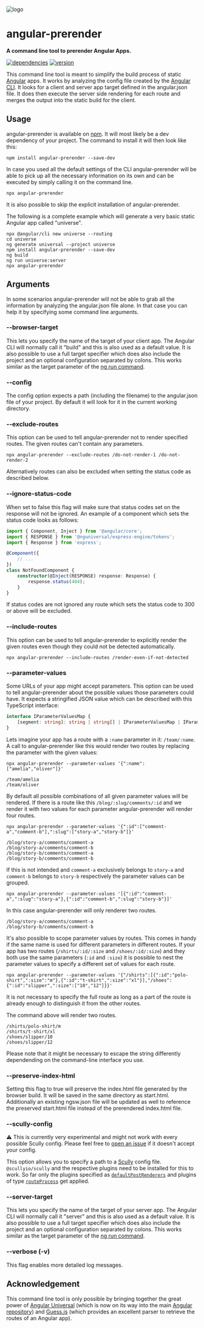 ![logo](https://repository-images.githubusercontent.com/142886533/bd323700-e8ff-11e9-9645-75bc009ee359)

# angular-prerender

**A command line tool to prerender Angular Apps.**

[![dependencies](https://img.shields.io/david/chrisguttandin/angular-prerender.svg?style=flat-square)](https://www.npmjs.com/package/angular-prerender)
[![version](https://img.shields.io/npm/v/angular-prerender.svg?style=flat-square)](https://www.npmjs.com/package/angular-prerender)

This command line tool is meant to simplify the build process of static [Angular](https://angular.io/) apps. It works by analyzing the config file created by the [Angular CLI](https://cli.angular.io/). It looks for a client and server app target defined in the angular.json file. It does then execute the server side rendering for each route and merges the output into the static build for the client.

## Usage

angular-prerender is available on [npm](https://www.npmjs.com/package/angular-prerender). It will most likely be a dev dependency of your project. The command to install it will then look like this:

```shell
npm install angular-prerender --save-dev
```

In case you used all the default settings of the CLI angular-prerender will be able to pick up all the necessary information on its own and can be executed by simply calling it on the command line.

```shell
npx angular-prerender
```

It is also possible to skip the explicit installation of angular-prerender.

The following is a complete example which will generate a very basic static Angular app called "universe".

```shell
npx @angular/cli new universe --routing
cd universe
ng generate universal --project universe
npm install angular-prerender --save-dev
ng build
ng run universe:server
npx angular-prerender
```

## Arguments

In some scenarios angular-prerender will not be able to grab all the information by analyzing the angular.json file alone. In that case you can help it by specifying some command line arguments.

### --browser-target

This lets you specify the name of the target of your client app. The Angular CLI will normally call it "build" and this is also used as a default value. It is also possible to use a full target specifier which does also include the project and an optional configuration separated by colons. This works similar as the target parameter of the [ng run command](https://angular.io/cli/run).

### --config

The config option expects a path (including the filename) to the angular.json file of your project. By default it will look for it in the current working directory.

### --exclude-routes

This option can be used to tell angular-prerender not to render specified routes. The given routes can't contain any parameters.

```shell
npx angular-prerender --exclude-routes /do-not-render-1 /do-not-render-2
```

Alternatively routes can also be excluded when setting the status code as described below.

### --ignore-status-code

When set to false this flag will make sure that status codes set on the response will not be ignored. An example of a component which sets the status code looks as follows:

```typescript
import { Component, Inject } from '@angular/core';
import { RESPONSE } from '@nguniversal/express-engine/tokens';
import { Response } from 'express';

@Component({
    // ...
})
class NotFoundComponent {
    constructor(@Inject(RESPONSE) response: Response) {
        response.status(404);
    }
}
```

If status codes are not ignored any route which sets the status code to 300 or above will be excluded.

### --include-routes

This option can be used to tell angular-prerender to explicitly render the given routes even though they could not be detected automatically.

```shell
npx angular-prerender --include-routes /render-even-if-not-detected
```

### --parameter-values

Some URLs of your app might accept parameters. This option can be used to tell angular-prerender about the possible values those parameters could have. It expects a stringified JSON value which can be described with this TypeScript interface:

```typescript
interface IParameterValuesMap {
    [segment: string]: string | string[] | IParameterValuesMap | IParameterValuesMap[];
}
```

Lets imagine your app has a route with a `:name` parameter in it: `/team/:name`. A call to angular-prerender like this would render two routes by replacing the parameter with the given values:

```shell
npx angular-prerender --parameter-values '{":name":["amelia","oliver"]}'
```

```text
/team/amelia
/team/oliver
```

By default all possible combinations of all given parameter values will be rendered. If there is a route like this `/blog/:slug/comments/:id` and we render it with two values for each parameter angular-prerender will render four routes.

```shell
npx angular-prerender --parameter-values '{":id":["comment-a","comment-b"],":slug":["story-a","story-b"]}'
```

```text
/blog/story-a/comments/comment-a
/blog/story-a/comments/comment-b
/blog/story-b/comments/comment-a
/blog/story-b/comments/comment-b
```

If this is not intended and `comment-a` exclusively belongs to `story-a` and `comment-b` belongs to `story-b` respectively the parameter values can be grouped.

```shell
npx angular-prerender --parameter-values '[{":id":"comment-a",":slug":"story-a"},{":id":"comment-b",":slug":"story-b"}]'
```

In this case angular-prerender will only renderer two routes.

```text
/blog/story-a/comments/comment-a
/blog/story-b/comments/comment-b
```

It's also possible to scope parameter values by routes. This comes in handy if the same name is used for different parameters in different routes. If your app has two routes (`/shirts/:id/:size` and `/shoes/:id/:size`) and they both use the same parameters (`:id` and `:size`) it is possible to nest the parameter values to specify a different set of values for each route.

```shell
npx angular-prerender --parameter-values '{"/shirts":[{":id":"polo-shirt",":size":"m"},{":id":"t-shirt",":size":"xl"}],"/shoes":{":id":"slipper",":size":["10","12"]}}'
```

It is not necessary to specify the full route as long as a part of the route is already enough to distinguish it from the other routes.

The command above will render two routes.

```text
/shirts/polo-shirt/m
/shirts/t-shirt/xl
/shoes/slipper/10
/shoes/slipper/12
```

Please note that it might be necessary to escape the string differently dependending on the command-line interface you use.

### --preserve-index-html

Setting this flag to true will preserve the index.html file generated by the browser build. It will be saved in the same directory as start.html. Additionally an existing ngsw.json file will be updated as well to reference the preserved start.html file instead of the prerendered index.html file.

### --scully-config

⚠️ This is currently very experimental and might not work with every possible Scully config. Please feel free to [open an issue](https://github.com/chrisguttandin/angular-prerender/issues/new) if it doesn't accept your config.

This option allows you to specify a path to a [Scully](https://scully.io) config file. `@scullyio/scully` and the respective plugins need to be installed for this to work. So far only the plugins specified as [`defaultPostRenderers`](https://scully.io/docs/Reference/config/#interface) and plugins of type [`routeProcess`](https://scully.io/docs/Reference/plugins/types/route-process) get applied.

### --server-target

This lets you specify the name of the target of your server app. The Angular CLI will normally call it "server" and this is also used as a default value. It is also possible to use a full target specifier which does also include the project and an optional configuration separated by colons. This works similar as the target parameter of the [ng run command](https://angular.io/cli/run).

### --verbose (-v)

This flag enables more detailed log messages.

## Acknowledgement

This command line tool is only possible by bringing together the great power of [Angular Universal](https://github.com/angular/universal) (which is now on its way into the main [Angular repository](https://github.com/angular/angular)) and [Guess.js](https://github.com/guess-js) (which provides an excellent parser to retrieve the routes of an Angular app).
